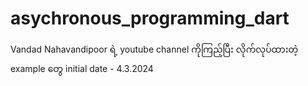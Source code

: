 # asychronous_programming_dart

Vandad Nahavandipoor ရဲ့ youtube channel ကိုကြည့်ပြီး လိုက်လုပ်ထားတဲ့ example တွေ
initial date - 4.3.2024
